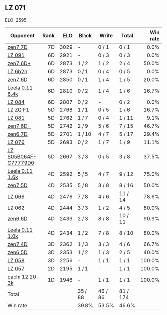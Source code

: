 ## LZ 071 ##

ELO: 2595

Opponent | Rank | ELO | Black | Write | Total | Win rate
---------|-----:|----:|-------|-------|-------|-------:
[zen7 7D](zen7%207D.md) | 7D | 3029 | - | 0 / 1 | 0 / 1 | 0.0%
[LZ 091](LZ%20091.md) | 6D | 2921 | - | 0 / 3 | 0 / 3 | 0.0%
[zen7 6D+](zen7%206D+.md) | 6D | 2873 | 1 / 2 | 1 / 2 | 2 / 4 | 50.0%
[LZ 6b2h](LZ%206b2h.md) | 6D | 2873 | 0 / 1 | 0 / 4 | 0 / 5 | 0.0%
[zen7 6D](zen7%206D.md) | 6D | 2850 | 0 / 1 | 1 / 4 | 1 / 5 | 20.0%
[Leela 0.11 6.4k](Leela%200.11%206.4k.md) | 6D | 2810 | 0 / 2 | 1 / 4 | 1 / 6 | 16.7%
[LZ 084](LZ%20084.md) | 6D | 2807 | 0 / 2 | - | 0 / 2 | 0.0%
[LZ ZQ F1](LZ%20ZQ%20F1.md) | 5D | 2768 | 1 / 1 | 0 / 5 | 1 / 6 | 16.7%
[LZ 081](LZ%20081.md) | 5D | 2762 | 1 / 7 | 0 / 4 | 1 / 11 | 9.1%
[zen7 6D-](zen7%206D-.md) | 5D | 2742 | 2 / 9 | 5 / 6 | 7 / 15 | 46.7%
[zen6 7D](zen6%207D.md) | 5D | 2701 | 1 / 10 | 4 / 7 | 5 / 17 | 29.4%
[LZ 076](LZ%20076.md) | 5D | 2693 | 0 / 2 | 1 / 7 | 1 / 9 | 11.1%
[LZ S05B064F-C77779D0](LZ%20S05B064F-C77779D0.md) | 5D | 2667 | 3 / 3 | 0 / 5 | 3 / 8 | 37.5%
[Leela 0.11 1.6k](Leela%200.11%201.6k.md) | 4D | 2592 | 5 / 5 | 4 / 7 | 9 / 12 | 75.0%
[zen7 5D](zen7%205D.md) | 4D | 2535 | 5 / 8 | 3 / 8 | 8 / 16 | 50.0%
[LZ 066](LZ%20066.md) | 4D | 2476 | 7 / 8 | 4 / 6 | 11 / 14 | 78.6%
[LZ 062](LZ%20062.md) | 4D | 2444 | 3 / 3 | 1 / 2 | 4 / 5 | 80.0%
[zen6 6D](zen6%206D.md) | 4D | 2439 | 2 / 3 | 8 / 8 | 10 / 11 | 90.9%
[Leela 0.11 1.0k](Leela%200.11%201.0k.md) | 4D | 2434 | 1 / 2 | 7 / 8 | 8 / 10 | 80.0%
[zen7 4D](zen7%204D.md) | 3D | 2362 | 1 / 3 | 3 / 3 | 4 / 6 | 66.7%
[zen6 5D](zen6%205D.md) | 3D | 2353 | 1 / 2 | 1 / 3 | 2 / 5 | 40.0%
[LZ 058](LZ%20058.md) | 3D | 2256 | - | 1 / 1 | 1 / 1 | 100.0%
[LZ 057](LZ%20057.md) | 2D | 2195 | 1 / 1 | - | 1 / 1 | 100.0%
[pachi 12.20 3k](pachi%2012.20%203k.md) | 1D | 1946 | - | 1 / 1 | 1 / 1 | 100.0%
Total | | | 35 / 88 | 46 / 86 | 81 / 174 | 
Win rate| | | 39.8% | 53.5% | 46.6% | 

